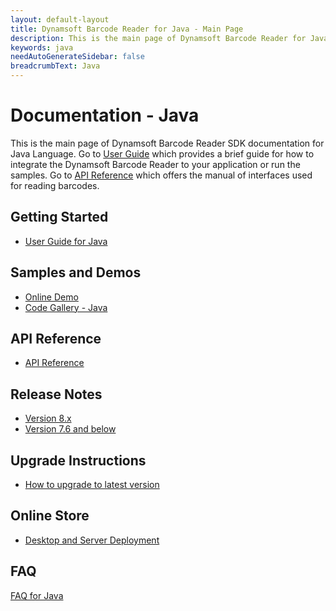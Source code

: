 ```yaml
---
layout: default-layout
title: Dynamsoft Barcode Reader for Java - Main Page
description: This is the main page of Dynamsoft Barcode Reader for Java SDK.
keywords: java
needAutoGenerateSidebar: false
breadcrumbText: Java
---
```



# Documentation - Java

This is the main page of Dynamsoft Barcode Reader SDK documentation for Java Language. Go to [User Guide](#getting-started) which provides a brief guide for how to integrate the Dynamsoft Barcode Reader to your application or run the samples. Go to [API Reference](#api-reference) which offers the manual of interfaces used for reading barcodes.



## Getting Started
- [User Guide for Java](user-guide.md)

## Samples and Demos

- <a href="https://demo.dynamsoft.com/barcode-reader/" target="_blank">Online Demo</a>
- <a href="https://www.dynamsoft.com/barcode-reader/resources/code-gallery/?tag=java" target="_blank">Code Gallery - Java</a>

## API Reference
- [API Reference](api-reference/index.md)

## Release Notes
- [Version 8.x](release-notes/java-8.md)
- [Version 7.6 and below](release-notes/java-7.md)

## Upgrade Instructions
- [How to upgrade to latest version](upgrade-instruction.md)

## Online Store
- <a href="https://www.dynamsoft.com/store/dynamsoft-barcode-reader/#desktop" target="_blank">Desktop and Server Deployment</a>

## FAQ

[FAQ for Java](faq/index.md)

